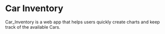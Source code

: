 # Car Inventory

Car_Inventory is a web app that helps users quickly create charts and keep track of the available Cars.